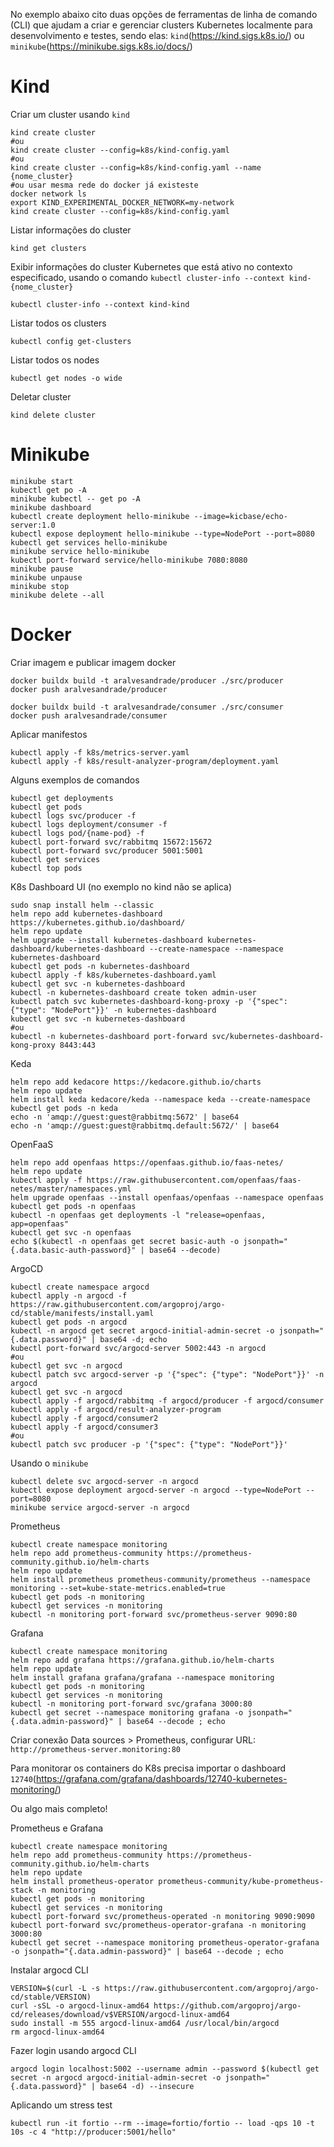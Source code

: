 No exemplo abaixo cito duas opções de ferramentas de linha de comando (CLI) que ajudam a criar e gerenciar clusters Kubernetes localmente para desenvolvimento e testes, sendo elas: `kind`(https://kind.sigs.k8s.io/) ou `minikube`(https://minikube.sigs.k8s.io/docs/)

# Kind

Criar um cluster usando `kind`

```
kind create cluster
#ou
kind create cluster --config=k8s/kind-config.yaml
#ou
kind create cluster --config=k8s/kind-config.yaml --name {nome_cluster}
#ou usar mesma rede do docker já existeste
docker network ls
export KIND_EXPERIMENTAL_DOCKER_NETWORK=my-network
kind create cluster --config=k8s/kind-config.yaml
```

Listar informações do cluster

```
kind get clusters
```

Exibir informações do cluster Kubernetes que está ativo no contexto especificado, usando o comando `kubectl cluster-info --context kind-{nome_cluster}`

```
kubectl cluster-info --context kind-kind
```

Listar todos os clusters

```
kubectl config get-clusters
```

Listar todos os nodes

```
kubectl get nodes -o wide
```

Deletar cluster

```
kind delete cluster
```

# Minikube

```
minikube start
kubectl get po -A
minikube kubectl -- get po -A
minikube dashboard
kubectl create deployment hello-minikube --image=kicbase/echo-server:1.0
kubectl expose deployment hello-minikube --type=NodePort --port=8080
kubectl get services hello-minikube
minikube service hello-minikube
kubectl port-forward service/hello-minikube 7080:8080
minikube pause
minikube unpause
minikube stop
minikube delete --all
```

# Docker

Criar imagem e publicar imagem docker

```
docker buildx build -t aralvesandrade/producer ./src/producer
docker push aralvesandrade/producer

docker buildx build -t aralvesandrade/consumer ./src/consumer
docker push aralvesandrade/consumer
```

Aplicar manifestos

```
kubectl apply -f k8s/metrics-server.yaml
kubectl apply -f k8s/result-analyzer-program/deployment.yaml
```

Alguns exemplos de comandos

```
kubectl get deployments
kubectl get pods
kubectl logs svc/producer -f
kubectl logs deployment/consumer -f
kubectl logs pod/{name-pod} -f
kubectl port-forward svc/rabbitmq 15672:15672
kubectl port-forward svc/producer 5001:5001
kubectl get services
kubectl top pods
```

K8s Dashboard UI (no exemplo no kind não se aplica)

```
sudo snap install helm --classic
helm repo add kubernetes-dashboard https://kubernetes.github.io/dashboard/
helm repo update
helm upgrade --install kubernetes-dashboard kubernetes-dashboard/kubernetes-dashboard --create-namespace --namespace kubernetes-dashboard
kubectl get pods -n kubernetes-dashboard
kubectl apply -f k8s/kubernetes-dashboard.yaml
kubectl get svc -n kubernetes-dashboard
kubectl -n kubernetes-dashboard create token admin-user
kubectl patch svc kubernetes-dashboard-kong-proxy -p '{"spec": {"type": "NodePort"}}' -n kubernetes-dashboard
kubectl get svc -n kubernetes-dashboard
#ou
kubectl -n kubernetes-dashboard port-forward svc/kubernetes-dashboard-kong-proxy 8443:443
```

Keda

```
helm repo add kedacore https://kedacore.github.io/charts
helm repo update
helm install keda kedacore/keda --namespace keda --create-namespace
kubectl get pods -n keda
echo -n 'amqp://guest:guest@rabbitmq:5672' | base64
echo -n 'amqp://guest:guest@rabbitmq.default:5672/' | base64
```

OpenFaaS

```
helm repo add openfaas https://openfaas.github.io/faas-netes/
helm repo update
kubectl apply -f https://raw.githubusercontent.com/openfaas/faas-netes/master/namespaces.yml
helm upgrade openfaas --install openfaas/openfaas --namespace openfaas
kubectl get pods -n openfaas
kubectl -n openfaas get deployments -l "release=openfaas, app=openfaas"
kubectl get svc -n openfaas
echo $(kubectl -n openfaas get secret basic-auth -o jsonpath="{.data.basic-auth-password}" | base64 --decode)
```

ArgoCD

```
kubectl create namespace argocd
kubectl apply -n argocd -f https://raw.githubusercontent.com/argoproj/argo-cd/stable/manifests/install.yaml
kubectl get pods -n argocd
kubectl -n argocd get secret argocd-initial-admin-secret -o jsonpath="{.data.password}" | base64 -d; echo
kubectl port-forward svc/argocd-server 5002:443 -n argocd
#ou
kubectl get svc -n argocd
kubectl patch svc argocd-server -p '{"spec": {"type": "NodePort"}}' -n argocd
kubectl get svc -n argocd
kubectl apply -f argocd/rabbitmq -f argocd/producer -f argocd/consumer
kubectl apply -f argocd/result-analyzer-program
kubectl apply -f argocd/consumer2
kubectl apply -f argocd/consumer3
#ou
kubectl patch svc producer -p '{"spec": {"type": "NodePort"}}'
```

Usando o `minikube`

```
kubectl delete svc argocd-server -n argocd
kubectl expose deployment argocd-server -n argocd --type=NodePort --port=8080
minikube service argocd-server -n argocd
```

Prometheus

```
kubectl create namespace monitoring
helm repo add prometheus-community https://prometheus-community.github.io/helm-charts
helm repo update
helm install prometheus prometheus-community/prometheus --namespace monitoring --set=kube-state-metrics.enabled=true
kubectl get pods -n monitoring
kubectl get services -n monitoring
kubectl -n monitoring port-forward svc/prometheus-server 9090:80
```

Grafana

```
kubectl create namespace monitoring
helm repo add grafana https://grafana.github.io/helm-charts
helm repo update
helm install grafana grafana/grafana --namespace monitoring
kubectl get pods -n monitoring
kubectl get services -n monitoring
kubectl -n monitoring port-forward svc/grafana 3000:80
kubectl get secret --namespace monitoring grafana -o jsonpath="{.data.admin-password}" | base64 --decode ; echo
```

Criar conexão Data sources > Prometheus, configurar URL: `http://prometheus-server.monitoring:80`

Para monitorar os containers do K8s precisa importar o dashboard `12740`(https://grafana.com/grafana/dashboards/12740-kubernetes-monitoring/)

Ou algo mais completo!

Prometheus e Grafana

```
kubectl create namespace monitoring
helm repo add prometheus-community https://prometheus-community.github.io/helm-charts
helm repo update
helm install prometheus-operator prometheus-community/kube-prometheus-stack -n monitoring
kubectl get pods -n monitoring
kubectl get services -n monitoring
kubectl port-forward svc/prometheus-operated -n monitoring 9090:9090
kubectl port-forward svc/prometheus-operator-grafana -n monitoring 3000:80
kubectl get secret --namespace monitoring prometheus-operator-grafana -o jsonpath="{.data.admin-password}" | base64 --decode ; echo
```

Instalar argocd CLI

```
VERSION=$(curl -L -s https://raw.githubusercontent.com/argoproj/argo-cd/stable/VERSION)
curl -sSL -o argocd-linux-amd64 https://github.com/argoproj/argo-cd/releases/download/v$VERSION/argocd-linux-amd64
sudo install -m 555 argocd-linux-amd64 /usr/local/bin/argocd
rm argocd-linux-amd64
```

Fazer login usando argocd CLI

```
argocd login localhost:5002 --username admin --password $(kubectl get secret -n argocd argocd-initial-admin-secret -o jsonpath="{.data.password}" | base64 -d) --insecure
```

Aplicando um stress test

```
kubectl run -it fortio --rm --image=fortio/fortio -- load -qps 10 -t 10s -c 4 "http://producer:5001/hello"
```
